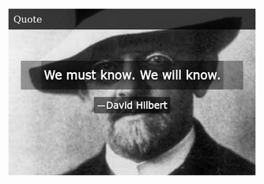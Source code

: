 [<div align=center><img src="https://github.com/xingchengxu/xingchengxu/blob/main/IMG/we-must-know-we-will-know-55946432.png"/></div>](https://xingchengxu.github.io/ "Xingcheng Xu's Homepage")
